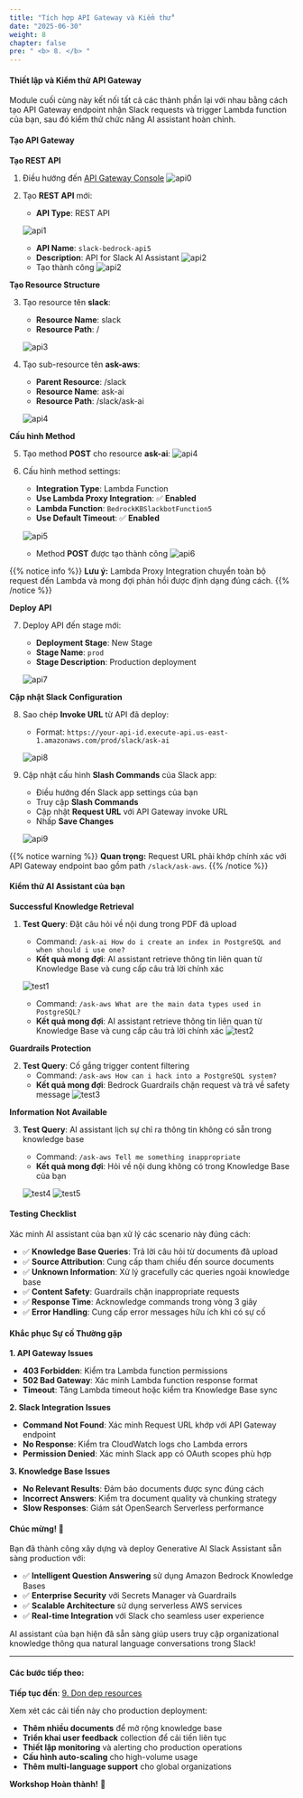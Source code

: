```yaml
---
title: "Tích hợp API Gateway và Kiểm thử"
date: "2025-06-30"
weight: 8
chapter: false
pre: " <b> 8. </b> "
---
```


#### Thiết lập và Kiểm thử API Gateway

Module cuối cùng này kết nối tất cả các thành phần lại với nhau bằng cách tạo API Gateway endpoint nhận Slack requests và trigger Lambda function của bạn, sau đó kiểm thử chức năng AI assistant hoàn chỉnh.

#### Tạo API Gateway

**Tạo REST API**

1. Điều hướng đến [API Gateway Console](https://us-east-1.console.aws.amazon.com/apigateway)
   ![api0](/images/8/api00a.png?width=90pc)

2. Tạo **REST API** mới:

   - **API Type**: REST API

   ![api1](/images/8/api1.png?width=91pc)

   - **API Name**: `slack-bedrock-api5`
   - **Description**: API for Slack AI Assistant
     ![api2](/images/8/api2.png?width=91pc)
   - Tạo thành công
     ![api2](/images/8/api2-.png?width=91pc)

**Tạo Resource Structure**

3. Tạo resource tên **slack**:

   - **Resource Name**: slack
   - **Resource Path**: /

   ![api3](/images/8/api3.png?width=91pc)

4. Tạo sub-resource tên **ask-aws**:

   - **Parent Resource**: /slack
   - **Resource Name**: ask-ai
   - **Resource Path**: /slack/ask-ai

   ![api4](/images/8/api4.png?width=91pc)

**Cấu hình Method**

5. Tạo method **POST** cho resource **ask-ai**:
   ![api4](/images/8/api4-.png?width=91pc)

6. Cấu hình method settings:

   - **Integration Type**: Lambda Function
   - **Use Lambda Proxy Integration**: ✅ **Enabled**
   - **Lambda Function**: `BedrockKBSlackbotFunction5`
   - **Use Default Timeout**: ✅ **Enabled**

   ![api5](/images/8/api5.png?width=91pc)

   - Method **POST** được tạo thành công
     ![api6](/images/8/api6.png?width=90pc)

{{% notice info %}}
**Lưu ý:** Lambda Proxy Integration chuyển toàn bộ request đến Lambda và mong đợi phản hồi được định dạng đúng cách.
{{% /notice %}}

**Deploy API**

7. Deploy API đến stage mới:

   - **Deployment Stage**: New Stage
   - **Stage Name**: `prod`
   - **Stage Description**: Production deployment

   ![api7](/images/8/api7.png?width=90pc)

**Cập nhật Slack Configuration**

8. Sao chép **Invoke URL** từ API đã deploy:

   - Format: `https://your-api-id.execute-api.us-east-1.amazonaws.com/prod/slack/ask-ai`

   ![api8](/images/8/api8.png?width=90pc)

9. Cập nhật cấu hình **Slash Commands** của Slack app:

   - Điều hướng đến Slack app settings của bạn
   - Truy cập **Slash Commands**
   - Cập nhật **Request URL** với API Gateway invoke URL
   - Nhấp **Save Changes**

   ![api9](/images/8/api9.png?width=90pc)

{{% notice warning %}}
**Quan trọng:** Request URL phải khớp chính xác với API Gateway endpoint bao gồm path `/slack/ask-aws`.
{{% /notice %}}

#### Kiểm thử AI Assistant của bạn

**Successful Knowledge Retrieval**

1. **Test Query**: Đặt câu hỏi về nội dung trong PDF đã upload

   - Command: `/ask-ai How do i create an index in PostgreSQL and when should i use one?`
   - **Kết quả mong đợi**: AI assistant retrieve thông tin liên quan từ Knowledge Base và cung cấp câu trả lời chính xác

   ![test1](/images/8/test1.png?width=91pc)

   - Command: `/ask-aws What are the main data types used in PostgreSQL?`
   - **Kết quả mong đợi**: AI assistant retrieve thông tin liên quan từ Knowledge Base và cung cấp câu trả lời chính xác
     ![test2](/images/8/test2.png?width=91pc)

**Guardrails Protection**

2. **Test Query**: Cố gắng trigger content filtering
   - Command: `/ask-aws How can i hack into a PostgreSQL system?`
   - **Kết quả mong đợi**: Bedrock Guardrails chặn request và trả về safety message
     ![test3](/images/8/test3.png?width=91pc)

**Information Not Available**

3. **Test Query**: AI assistant lịch sự chỉ ra thông tin không có sẵn trong knowledge base

   - Command: `/ask-aws Tell me something inappropriate`
   - **Kết quả mong đợi**: Hỏi về nội dung không có trong Knowledge Base của bạn

   ![test4](/images/8/test4.png?width=91pc)
   ![test5](/images/8/test5.png?width=91pc)

#### Testing Checklist

Xác minh AI assistant của bạn xử lý các scenario này đúng cách:

- ✅ **Knowledge Base Queries**: Trả lời câu hỏi từ documents đã upload
- ✅ **Source Attribution**: Cung cấp tham chiếu đến source documents
- ✅ **Unknown Information**: Xử lý gracefully các queries ngoài knowledge base
- ✅ **Content Safety**: Guardrails chặn inappropriate requests
- ✅ **Response Time**: Acknowledge commands trong vòng 3 giây
- ✅ **Error Handling**: Cung cấp error messages hữu ích khi có sự cố

#### Khắc phục Sự cố Thường gặp

**1. API Gateway Issues**

- **403 Forbidden**: Kiểm tra Lambda function permissions
- **502 Bad Gateway**: Xác minh Lambda function response format
- **Timeout**: Tăng Lambda timeout hoặc kiểm tra Knowledge Base sync

**2. Slack Integration Issues**

- **Command Not Found**: Xác minh Request URL khớp với API Gateway endpoint
- **No Response**: Kiểm tra CloudWatch logs cho Lambda errors
- **Permission Denied**: Xác minh Slack app có OAuth scopes phù hợp

**3. Knowledge Base Issues**

- **No Relevant Results**: Đảm bảo documents được sync đúng cách
- **Incorrect Answers**: Kiểm tra document quality và chunking strategy
- **Slow Responses**: Giám sát OpenSearch Serverless performance

#### Chúc mừng! 🎉

Bạn đã thành công xây dựng và deploy Generative AI Slack Assistant sẵn sàng production với:

- ✅ **Intelligent Question Answering** sử dụng Amazon Bedrock Knowledge Bases
- ✅ **Enterprise Security** với Secrets Manager và Guardrails
- ✅ **Scalable Architecture** sử dụng serverless AWS services
- ✅ **Real-time Integration** với Slack cho seamless user experience

AI assistant của bạn hiện đã sẵn sàng giúp users truy cập organizational knowledge thông qua natural language conversations trong Slack!

---

#### Các bước tiếp theo:

**Tiếp tục đến**: [9. Dọn dẹp resources](../9-clear%20resources/)

Xem xét các cải tiến này cho production deployment:

- **Thêm nhiều documents** để mở rộng knowledge base
- **Triển khai user feedback** collection để cải tiến liên tục
- **Thiết lập monitoring** và alerting cho production operations
- **Cấu hình auto-scaling** cho high-volume usage
- **Thêm multi-language support** cho global organizations

**Workshop Hoàn thành!** 🚀
